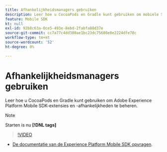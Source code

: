 ```yaml
---
title: Afhankelijkheidsmanagers gebruiken
description: Leer hoe u CocoaPods en Gradle kunt gebruiken om mobiele SDK-extensies en -afhankelijkheden te beheren.
feature: Mobile SDK
kt: null
exl-id: 92b8c63a-0ce5-493e-8ebd-2fabfa88d37e
source-git-commit: cc7a77c4dd380ae1bc23dc75608e8e2224dfe78c
workflow-type: tm+mt
source-wordcount: '52'
ht-degree: 0%

---
```


# Afhankelijkheidsmanagers gebruiken

Leer hoe u CocoaPods en Gradle kunt gebruiken om Adobe Experience Platform Mobile SDK-extensies en -afhankelijkheden te beheren.

>[!NOTE]
>
> Starten is nu **[!DNL tags]**

>[!VIDEO](https://video.tv.adobe.com/v/26263/?quality=12&learn=on)

* [De documentatie van de Experience Platform Mobile SDK opvragen](https://aep-sdks.gitbook.io/docs/getting-started/get-the-sdk).
